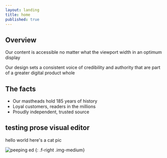 ```yaml
---
layout: landing
title: home
published: true
---
```


## Overview

Our content is accessible no matter what the viewport width
in an optimum display

Our design sets a consistent voice of credibility and authority
that are part of a greater digital product whole

## The facts

- Our mastheads hold 185 years of history
- Loyal customers, readers in the millions
- Proudly independent, trusted source

## testing prose visual editor

hello world here's a cat pic

![peeping ed]({{site.baseurl}}/images/peeping_ed.jpg)
{: .f-right .img-medium}
